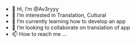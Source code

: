 - 👋 Hi, I’m @Av3ryyy
- 👀 I’m interested in Translation, Cultural 
- 🌱 I’m currently learning how to develop an app
- 💞️ I’m looking to collaborate on translation of app
- 📫 How to reach me ...

<!---
Av3ryyy/Av3ryyy is a ✨ special ✨ repository because its `README.md` (this file) appears on your GitHub profile.
You can click the Preview link to take a look at your changes.
--->
